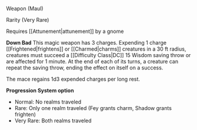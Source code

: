 Weapon (Maul)

Rarity (Very Rare)

Requires [[Attunement|attunement]] by a gnome

**Down Bad**
This magic weapon has 3 charges. Expending 1 charge [[Frightened|frightens]] or [[Charmed|charms]] creatures in a 30 ft radius, creatures must succeed a [[Difficulty Class|DC]] 15 Wisdom saving throw or are affected for 1 minute. At the end of each of its turns, a creature can repeat the saving throw, ending the effect on itself on a success.

The mace regains 1d3 expended charges per long rest.

**Progression System option**
- Normal: No realms traveled
- Rare: Only one realm traveled (Fey grants charm, Shadow grants frighten)
- Very Rare: Both realms traveled